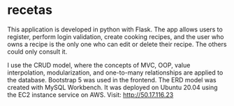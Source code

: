 # recetas
This application is developed in python with Flask. The app allows users to register, perform login validation, create cooking recipes, and the user who owns a recipe is the only one who can edit or delete their recipe. The others could only consult it.

I use the CRUD model, where the concepts of MVC, OOP, value interpolation, modularization, and one-to-many relationships are applied to the database. Bootstrap 5 was used in the frontend. The ERD model was created with MySQL Workbench. It was deployed on Ubuntu 20.04 using the EC2 instance service on AWS. Visit: http://50.17.116.23

